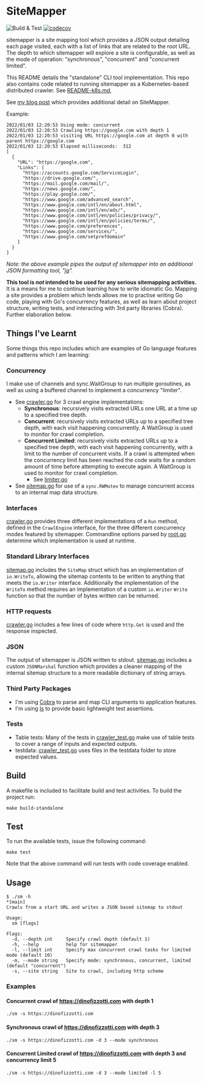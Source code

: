 # SiteMapper

![Build & Test](https://github.com/dinofizz/sitemapper/actions/workflows/ci.yml/badge.svg) [![codecov](https://codecov.io/gh/dinofizz/sitemapper/branch/main/graph/badge.svg?token=YOPGOKOEJB)](https://codecov.io/gh/dinofizz/sitemapper)

sitemapper is a site mapping tool which provides a JSON output detailing each page visited, each with a list of links that are related to the root URL. The depth to which sitemapper will explore a site is configurable, as well as the mode of operation: "synchronous", "concurrent" and "concurrent limited".

This README details the "standalone" CLI tool implementation. This repo also contains code related to running sitemapper as a Kubernetes-based distributed crawler. See [README-k8s.md](./README-k8s.md),

See [my blog post](https://www.dinofizzotti.com/blog/2022-01-04-sitemapper-part-1-exploring-concurrency-in-go/) which provides additional detail on SiteMapper.

Example:

```shell
2022/01/03 12:20:53 Using mode: concurrent
2022/01/03 12:20:53 Crawling https://google.com with depth 1
2022/01/03 12:20:53 visiting URL https://google.com at depth 0 with parent https://google.com
2022/01/03 12:20:53 Elapsed milliseconds:  312
[
  {
    "URL": "https://google.com",
    "Links": [
      "https://accounts.google.com/ServiceLogin",
      "https://drive.google.com/",
      "https://mail.google.com/mail/",
      "https://news.google.com/",
      "https://play.google.com/",
      "https://www.google.com/advanced_search",
      "https://www.google.com/intl/en/about.html",
      "https://www.google.com/intl/en/ads/",
      "https://www.google.com/intl/en/policies/privacy/",
      "https://www.google.com/intl/en/policies/terms/",
      "https://www.google.com/preferences",
      "https://www.google.com/services/",
      "https://www.google.com/setprefdomain"
    ]
  }
]
```
*Note: the above example pipes the output of sitemapper into an additional JSON formatting tool, "[jq](https://stedolan.github.io/jq/)".*

**This tool is _not_ intended to be used for any serious sitemapping activities.** It is a means for me to continue learning how to write idiomatic Go. Mapping a site provides a problem which lends allows me to practise writing Go code, playing with Go's concurrency features, as well as learn about project structure, writing tests, and interacting with 3rd party libraries (Cobra). Further elaboration below.

## Things I've Learnt
Some things this repo includes which are examples of Go language features and patterns which I am learning:

### Concurrency

I make use of channels and sync.WaitGroup to run multiple goroutines, as well as using a buffered channel to implement a concurrency "limiter".
  * See [crawler.go](sitemapper/internal/crawler.go) for 3 crawl engine implementations:
    * **Synchronous**: recursively visits extracted URLs one URL at a time up to a specified tree depth.
    * **Concurrent**: recursively visits extracted URLs up to a specified tree depth, with each visit happening concurrently. A WaitGroup is used to monitor for crawl completion.
    * **Concurrent Limited**: recursively visits extracted URLs up to a specified tree depth, with each visit happening concurrently, with a limit to the number of concurrent visits. If a crawl is attempted when the concurrency limit has been reached the code waits for a random amount of time before attempting to execute again. A WaitGroup is used to monitor for crawl completion.
      * See [limiter.go](sitemapper/internal/limiter.go)
  * See [sitemap.go](sitemapper/internal/sitemap.go) for use of a `sync.RWMutex` to manage concurrent access to an internal map data structure.

### Interfaces

[crawler.go](sitemapper/internal/crawler.go) provides three different implementations of a `Run` method, defined in the `CrawlEngine` interface, for the three different concurrency modes featured by sitemapper. Commandline options parsed by [root.go](sitemapper/cmd/root.go) determine which implementation is used at runtime.

### Standard Library Interfaces

[sitemap.go](sitemapper/internal/sitemap.go) includes the `SiteMap` struct which has an implementation of `io.WriteTo`, allowing the sitemap contents to be written to anything that meets the `io.Writer` interface. Additionally the implementation of the `WriteTo` method requires an implementation of a custom `io.Writer` `Write` function so that the number of bytes written can be returned.

### HTTP requests
[crawler.go](sitemapper/internal/crawler.go) includes a few lines of code where `http.Get` is used and the response inspected.

### JSON

The output of sitemapper is JSON written to stdout. [sitemap.go](sitemapper/internal/sitemap.go) includes a custom `JSONMarshal` function which provides a cleaner mapping of the internal sitemap structure to a more readable dictionary of string arrays.

### Third Party Packages

* I'm using [Cobra](https://github.com/spf13/cobra) to parse and map CLI arguments to application features.
* I'm using [Is](https://github.com/matryer/is) to provide basic lightweight test assertions.

### Tests

* Table tests: Many of the tests in [crawler_test.go](sitemapper/internal/crawler_test.go) make use of table tests to cover a range of inputs and expected outputs.
* testdata: [crawler_test.go](sitemapper/internal/crawler_test.go) uses files in the testdata folder to store expected values.

## Build

A makefile is included to facilitate build and test activities. To build the project run:

```shell
make build-standalone
```

## Test

To run the available tests, issue the following command:

```shell
make test
```

Note that the above command will run tests with code coverage enabled.

## Usage

```shell
$ ./sm -h                                                                                                                                                                                                                                                                                 *[main]
Crawls from a start URL and writes a JSON based sitemap to stdout

Usage:
  sm [flags]

Flags:
  -d, --depth int     Specify crawl depth (default 1)
  -h, --help          help for sitemapper
  -l, --limit int     Specify max concurrent crawl tasks for limited mode (default 10)
  -m, --mode string   Specify mode: synchronous, concurrent, limited (default "concurrent")
  -s, --site string   Site to crawl, including http scheme

```

### Examples

#### Concurrent crawl of https://dinofizzotti.com with depth 1

```shell
./sm -s https://dinofizzotti.com
```

#### Synchronous crawl of https://dinofizzotti.com with depth 3

```shell
./sm -s https://dinofizzotti.com -d 3 --mode synchronous
```

#### Concurrent Limited crawl of https://dinofizzotti.com with depth 3 and concurrency limit 5

```shell
./sm -s https://dinofizzotti.com -d 3 --mode limited -l 5
```
